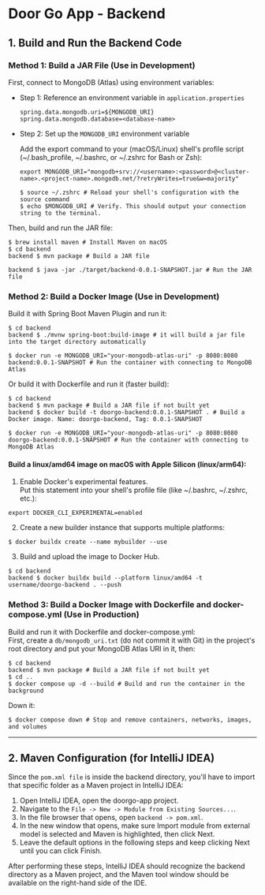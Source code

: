 # Door Go App - Backend

## 1. Build and Run the Backend Code

### Method 1: Build a JAR File (Use in Development)

First, connect to MongoDB (Atlas) using environment variables:

- Step 1: Reference an environment variable in `application.properties`
  ```properties
  spring.data.mongodb.uri=${MONGODB_URI}
  spring.data.mongodb.database=<database-name>
  ```
- Step 2: Set up the `MONGODB_URI` environment variable

  Add the export command to your (macOS/Linux) shell's profile script (~/.bash_profile, ~/.bashrc, or ~/.zshrc for Bash or Zsh):
  ```
  export MONGODB_URI="mongodb+srv://<username>:<password>@<cluster-name>.<project-name>.mongodb.net/?retryWrites=true&w=majority"
  ```
  ```shell
  $ source ~/.zshrc # Reload your shell's configuration with the source command
  $ echo $MONGODB_URI # Verify. This should output your connection string to the terminal.
  ```

Then, build and run the JAR file:
```shell
$ brew install maven # Install Maven on macOS
$ cd backend
backend $ mvn package # Build a JAR file

backend $ java -jar ./target/backend-0.0.1-SNAPSHOT.jar # Run the JAR file
```

### Method 2: Build a Docker Image (Use in Development)

Build it with Spring Boot Maven Plugin and run it:
```shell
$ cd backend
backend $ ./mvnw spring-boot:build-image # it will build a jar file into the target directory automatically

$ docker run -e MONGODB_URI="your-mongodb-atlas-uri" -p 8080:8080 backend:0.0.1-SNAPSHOT # Run the container with connecting to MongoDB Atlas
```

Or build it with Dockerfile and run it (faster build):
```shell
$ cd backend
backend $ mvn package # Build a JAR file if not built yet
backend $ docker build -t doorgo-backend:0.0.1-SNAPSHOT . # Build a Docker image. Name: doorgo-backend, Tag: 0.0.1-SNAPSHOT

$ docker run -e MONGODB_URI="your-mongodb-atlas-uri" -p 8080:8080 doorgo-backend:0.0.1-SNAPSHOT # Run the container with connecting to MongoDB Atlas
```

#### Build a linux/amd64 image on macOS with Apple Silicon (linux/arm64):
1. Enable Docker's experimental features.  
   Put this statement into your shell's profile file (like ~/.bashrc, ~/.zshrc, etc.):
```
export DOCKER_CLI_EXPERIMENTAL=enabled
```
2. Create a new builder instance that supports multiple platforms:
```shell
$ docker buildx create --name mybuilder --use
```
3. Build and upload the image to Docker Hub.
```shell
$ cd backend
backend $ docker buildx build --platform linux/amd64 -t username/doorgo-backend . --push
```

### Method 3: Build a Docker Image with Dockerfile and docker-compose.yml (Use in Production)

Build and run it with Dockerfile and docker-compose.yml:  
First, create a `db/mongodb_uri.txt` (do not commit it with Git) in the project's root directory and put your MongoDB Atlas URI in it, then:
```shell
$ cd backend
backend $ mvn package # Build a JAR file if not built yet
$ cd ..
$ docker compose up -d --build # Build and run the container in the background
```

Down it:
```shell
$ docker compose down # Stop and remove containers, networks, images, and volumes
```

---

## 2. Maven Configuration (for IntelliJ IDEA)

Since the `pom.xml file` is inside the backend directory, you'll have to
import that specific folder as a Maven project in IntelliJ IDEA:

1. Open IntelliJ IDEA, open the doorgo-app project.
2. Navigate to the `File -> New -> Module from Existing Sources...`.
3. In the file browser that opens, open `backend -> pom.xml`.
4. In the new window that opens, make sure Import module from external model is selected and Maven is highlighted, then click Next.
5. Leave the default options in the following steps and keep clicking Next until you can click Finish.

After performing these steps, IntelliJ IDEA should recognize the backend
directory as a Maven project, and the Maven tool window should be available
on the right-hand side of the IDE.